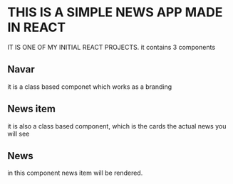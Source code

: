 <H1>THIS IS A SIMPLE NEWS APP MADE IN REACT</H1>
IT IS ONE OF MY INITIAL REACT PROJECTS.
it contains 3 components
<H2>Navar</H2>
it is a class based componet which works as a branding
<H2>News item</H2>
it is also a class based component, which is the cards the actual news you will see
<H2>News</H2>
in this component news item will be rendered.
